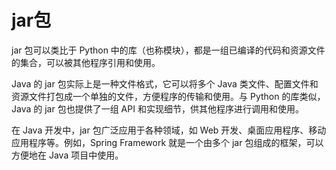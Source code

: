 # jar包
jar 包可以类比于 Python 中的库（也称模块），都是一组已编译的代码和资源文件的集合，可以被其他程序引用和使用。

Java 的 jar 包实际上是一种文件格式，它可以将多个 Java 类文件、配置文件和资源文件打包成一个单独的文件，方便程序的传输和使用。与 Python 的库类似，Java 的 jar 包也提供了一组 API 和实现细节，供其他程序进行调用和使用。

在 Java 开发中，jar 包广泛应用于各种领域，如 Web 开发、桌面应用程序、移动应用程序等。例如，Spring Framework 就是一个由多个 jar 包组成的框架，可以方便地在 Java 项目中使用。